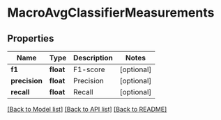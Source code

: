 # MacroAvgClassifierMeasurements

## Properties
Name | Type | Description | Notes
------------ | ------------- | ------------- | -------------
**f1** | **float** | F1-score | [optional] 
**precision** | **float** | Precision | [optional] 
**recall** | **float** | Recall | [optional] 

[[Back to Model list]](../README.md#documentation-for-models) [[Back to API list]](../README.md#documentation-for-api-endpoints) [[Back to README]](../README.md)


